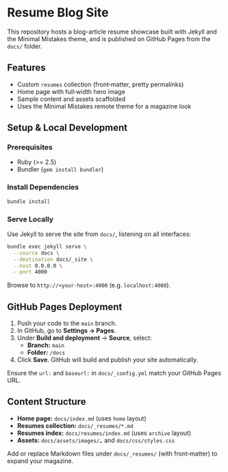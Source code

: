 # Resume Blog Site

This repository hosts a blog-article resume showcase built with Jekyll and the Minimal Mistakes theme, and is published on GitHub Pages from the `docs/` folder.

## Features
- Custom `resumes` collection (front‑matter, pretty permalinks)
- Home page with full‑width hero image
- Sample content and assets scaffolded
- Uses the Minimal Mistakes remote theme for a magazine look

## Setup & Local Development

### Prerequisites
- Ruby (>= 2.5)
- Bundler (`gem install bundler`)

### Install Dependencies
```bash
bundle install
```

### Serve Locally
Use Jekyll to serve the site from `docs/`, listening on all interfaces:
```bash
bundle exec jekyll serve \
  --source docs \
  --destination docs/_site \
  --host 0.0.0.0 \
  --port 4000
```

Browse to `http://<your-host>:4000` (e.g. `localhost:4000`).

## GitHub Pages Deployment
1. Push your code to the `main` branch.
2. In GitHub, go to **Settings → Pages**.
3. Under **Build and deployment** → **Source**, select:
   - **Branch:** `main`
   - **Folder:** `/docs`
4. Click **Save**. GitHub will build and publish your site automatically.

Ensure the `url:` and `baseurl:` in `docs/_config.yml` match your GitHub Pages URL.

## Content Structure
- **Home page:** `docs/index.md` (uses `home` layout)
- **Resumes collection:** `docs/_resumes/*.md`
- **Resumes index:** `docs/resumes/index.md` (uses `archive` layout)
- **Assets:** `docs/assets/images/…` and `docs/css/styles.css`

Add or replace Markdown files under `docs/_resumes/` (with front‑matter) to expand your magazine.